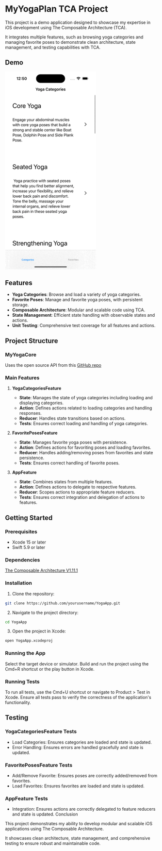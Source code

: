 # MyYogaPlan TCA Project

This project is a demo application designed to showcase my expertise in iOS development using The Composable Architecture (TCA). 

It integrates multiple features, such as browsing yoga categories and managing favorite poses to demonstrate clean architecture, state management, and testing capabilities with TCA.

## Demo
<img src="/.assets/myyoga-demo.gif" alt="Demo" width="300"/>

## Features

- **Yoga Categories**: Browse and load a variety of yoga categories.
- **Favorite Poses**: Manage and favorite yoga poses, with persistent storage.
- **Composable Architecture**: Modular and scalable code using TCA.
- **State Management**: Efficient state handling with observable states and actions.
- **Unit Testing**: Comprehensive test coverage for all features and actions.

## Project Structure

### MyYogaCore

Uses the open source API from this [GitHub repo](https://github.com/alexcumplido/yoga-api)

### Main Features

1. **YogaCategoriesFeature**
    - **State**: Manages the state of yoga categories including loading and displaying categories.
    - **Action**: Defines actions related to loading categories and handling responses.
    - **Reducer**: Handles state transitions based on actions.
    - **Tests**: Ensures correct loading and handling of yoga categories.

2. **FavoritePosesFeature**
    - **State**: Manages favorite yoga poses with persistence.
    - **Action**: Defines actions for favoriting poses and loading favorites.
    - **Reducer**: Handles adding/removing poses from favorites and state persistence.
    - **Tests**: Ensures correct handling of favorite poses.

3. **AppFeature**
    - **State**: Combines states from multiple features.
    - **Action**: Defines actions to delegate to respective features.
    - **Reducer**: Scopes actions to appropriate feature reducers.
    - **Tests**: Ensures correct integration and delegation of actions to features.

## Getting Started

### Prerequisites

- Xcode 15 or later
- Swift 5.9 or later

### Dependencies
[The Composable Architecture V1.11.1](https://github.com/pointfreeco/swift-composable-architecture)

### Installation

1. Clone the repository:
```bash
git clone https://github.com/yourusername/YogaApp.git
```

2. Navigate to the project directory:
```bash
cd YogaApp
```

3. Open the project in Xcode:
```bash
open YogaApp.xcodeproj
```
### Running the App

Select the target device or simulator.
Build and run the project using the Cmd+R shortcut or the play button in Xcode.

### Running Tests
To run all tests, use the Cmd+U shortcut or navigate to Product > Test in Xcode.
Ensure all tests pass to verify the correctness of the application's functionality.

## Testing

### YogaCategoriesFeature Tests
- Load Categories: Ensures categories are loaded and state is updated.
- Error Handling: Ensures errors are handled gracefully and state is updated.

### FavoritePosesFeature Tests
- Add/Remove Favorite: Ensures poses are correctly added/removed from favorites.
- Load Favorites: Ensures favorites are loaded and state is updated.

### AppFeature Tests
- Integration: Ensures actions are correctly delegated to feature reducers and state is updated.
Conclusion

This project demonstrates my ability to develop modular and scalable iOS applications using The Composable Architecture. 

It showcases clean architecture, state management, and comprehensive testing to ensure robust and maintainable code.
